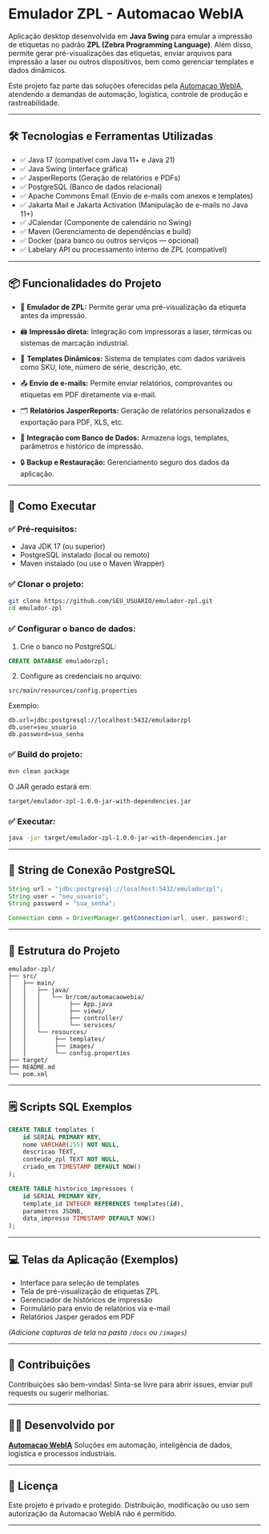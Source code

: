 
# Emulador ZPL - Automacao WebIA

Aplicação desktop desenvolvida em **Java Swing** para emular a impressão de etiquetas no padrão **ZPL (Zebra Programming Language)**. Além disso, permite gerar pré-visualizações das etiquetas, enviar arquivos para impressão a laser ou outros dispositivos, bem como gerenciar templates e dados dinâmicos.

Este projeto faz parte das soluções oferecidas pela [Automacao WebIA](https://automacaowebia.com.br), atendendo a demandas de automação, logística, controle de produção e rastreabilidade.

---

## 🛠️ Tecnologias e Ferramentas Utilizadas

- ✅ Java 17 (compatível com Java 11+ e Java 21)
- ✅ Java Swing (interface gráfica)
- ✅ JasperReports (Geração de relatórios e PDFs)
- ✅ PostgreSQL (Banco de dados relacional)
- ✅ Apache Commons Email (Envio de e-mails com anexos e templates)
- ✅ Jakarta Mail e Jakarta Activation (Manipulação de e-mails no Java 11+)
- ✅ JCalendar (Componente de calendário no Swing)
- ✅ Maven (Gerenciamento de dependências e build)
- ✅ Docker (para banco ou outros serviços — opcional)
- ✅ Labelary API ou processamento interno de ZPL (compatível)

---

## 📦 Funcionalidades do Projeto

- 🎯 **Emulador de ZPL:**
  Permite gerar uma pré-visualização da etiqueta antes da impressão.

- 🖨️ **Impressão direta:**
  Integração com impressoras a laser, térmicas ou sistemas de marcação industrial.

- 🧠 **Templates Dinâmicos:**
  Sistema de templates com dados variáveis como SKU, lote, número de série, descrição, etc.

- 📤 **Envio de e-mails:**
  Permite enviar relatórios, comprovantes ou etiquetas em PDF diretamente via e-mail.

- 🗂️ **Relatórios JasperReports:**
  Geração de relatórios personalizados e exportação para PDF, XLS, etc.

- 🔗 **Integração com Banco de Dados:**
  Armazena logs, templates, parâmetros e histórico de impressão.

- 🔒 **Backup e Restauração:**
  Gerenciamento seguro dos dados da aplicação.

---

## 🚀 Como Executar

### ✅ Pré-requisitos:

- Java JDK 17 (ou superior)
- PostgreSQL instalado (local ou remoto)
- Maven instalado (ou use o Maven Wrapper)

### ✅ Clonar o projeto:

```bash
git clone https://github.com/SEU_USUARIO/emulador-zpl.git
cd emulador-zpl
```

### ✅ Configurar o banco de dados:

1. Crie o banco no PostgreSQL:

```sql
CREATE DATABASE emuladorzpl;
```

2. Configure as credenciais no arquivo:

```
src/main/resources/config.properties
```

Exemplo:

```
db.url=jdbc:postgresql://localhost:5432/emuladorzpl
db.user=seu_usuario
db.password=sua_senha
```

### ✅ Build do projeto:

```bash
mvn clean package
```

O JAR gerado estará em:

```
target/emulador-zpl-1.0.0-jar-with-dependencies.jar
```

### ✅ Executar:

```bash
java -jar target/emulador-zpl-1.0.0-jar-with-dependencies.jar
```

---

## 🔗 String de Conexão PostgreSQL

```java
String url = "jdbc:postgresql://localhost:5432/emuladorzpl";
String user = "seu_usuario";
String password = "sua_senha";

Connection conn = DriverManager.getConnection(url, user, password);
```

---

## 📂 Estrutura do Projeto

```
emulador-zpl/
├── src/
│   ├── main/
│   │   ├── java/
│   │   │   └── br/com/automacaowebia/
│   │   │        ├── App.java
│   │   │        ├── views/
│   │   │        ├── controller/
│   │   │        └── services/
│   │   └── resources/
│   │        ├── templates/
│   │        ├── images/
│   │        └── config.properties
├── target/
├── README.md
└── pom.xml
```

---

## 🗒️ Scripts SQL Exemplos

```sql
CREATE TABLE templates (
    id SERIAL PRIMARY KEY,
    nome VARCHAR(255) NOT NULL,
    descricao TEXT,
    conteudo_zpl TEXT NOT NULL,
    criado_em TIMESTAMP DEFAULT NOW()
);

CREATE TABLE historico_impressoes (
    id SERIAL PRIMARY KEY,
    template_id INTEGER REFERENCES templates(id),
    parametros JSONB,
    data_impresso TIMESTAMP DEFAULT NOW()
);
```

---

## 💻 Telas da Aplicação (Exemplos)

- Interface para seleção de templates
- Tela de pré-visualização de etiquetas ZPL
- Gerenciador de históricos de impressão
- Formulário para envio de relatórios via e-mail
- Relatórios Jasper gerados em PDF

*(Adicione capturas de tela na pasta `/docs` ou `/images`)*

---

## 🤝 Contribuições

Contribuições são bem-vindas! Sinta-se livre para abrir issues, enviar pull requests ou sugerir melhorias.

---

## 🧑‍💻 Desenvolvido por

**[Automacao WebIA](https://automacaowebia.com.br)**
Soluções em automação, inteligência de dados, logística e processos industriais.

---

## 📜 Licença

Este projeto é privado e protegido. Distribuição, modificação ou uso sem autorização da Automacao WebIA não é permitido.

---
